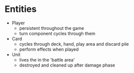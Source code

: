 # Entities
- Player
  - persistent throughout the game
  - turn component cycles through them
- Card
  - cycles through deck, hand, play area and discard pile
  - perform effects when played
- Unit
  - lives the in the 'battle area'
  - destroyed and cleaned up after damage phase
